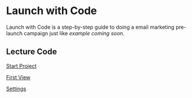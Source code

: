 Launch with Code
================

Launch with Code is a step-by-step guide to doing a email marketing pre-launch campaign just like _example coming soon_.


## Lecture Code
[Start Project](../../tree/297ba4861935bd3fb5b330a3c135deff7973)

[First View](../../tree/165df9c3b3881970a45ee44b7fca957b2909)

[Settings](../../tree/ad7a1ad8b362441a063cc5a56feee7083f75)